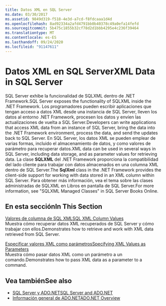 ```yaml
---
title: Datos XML en SQL Server
ms.date: 03/30/2017
ms.assetid: 9849d319-f518-4e3d-a7cd-f8fdcaaa1d4d
ms.openlocfilehash: 8ad92334a2afd4791bb0b40378c49a0efa14fefd
ms.sourcegitcommit: 5b475c1855b32cf78d2d1bbb4295e4c236f39464
ms.translationtype: MT
ms.contentlocale: es-ES
ms.lasthandoff: 09/24/2020
ms.locfileid: "91147611"
---
```

# <a name="xml-data-in-sql-server"></a><span data-ttu-id="b8188-102">Datos XML en SQL Server</span><span class="sxs-lookup"><span data-stu-id="b8188-102">XML Data in SQL Server</span></span>

<span data-ttu-id="b8188-103">SQL Server exhibe la funcionalidad de SQLXML dentro de .NET Framework.</span><span class="sxs-lookup"><span data-stu-id="b8188-103">SQL Server exposes the functionality of SQLXML inside the .NET Framework.</span></span> <span data-ttu-id="b8188-104">Los programadores pueden escribir aplicaciones que tengan acceso a datos XML desde una instancia de SQL Server, lleven los datos al entorno .NET Framework, procesen los datos y envíen las actualizaciones de vuelta a SQL Server.</span><span class="sxs-lookup"><span data-stu-id="b8188-104">Developers can write applications that access XML data from an instance of SQL Server, bring the data into the .NET Framework environment, process the data, and send the updates back to SQL Server.</span></span> <span data-ttu-id="b8188-105">En SQL Server, los datos XML se pueden emplear de varias formas, incluido el almacenamiento de datos, y como valores de parámetro para recuperar datos.</span><span class="sxs-lookup"><span data-stu-id="b8188-105">XML data can be used in several ways in SQL Server, including data storage, and as parameter values for retrieving data.</span></span> <span data-ttu-id="b8188-106">La clase **SQLXML** del .NET Framework proporciona la compatibilidad del lado cliente para trabajar con datos almacenados en una columna XML dentro de SQL Server.</span><span class="sxs-lookup"><span data-stu-id="b8188-106">The **SqlXml** class in the .NET Framework provides the client-side support for working with data stored in an XML column within SQL Server.</span></span> <span data-ttu-id="b8188-107">Para obtener más información, vea el tema sobre las clases administradas de SQLXML en Libros en pantalla de SQL Server.</span><span class="sxs-lookup"><span data-stu-id="b8188-107">For more information, see "SQLXML Managed Classes" in SQL Server Books Online.</span></span>  
  
## <a name="in-this-section"></a><span data-ttu-id="b8188-108">En esta sección</span><span class="sxs-lookup"><span data-stu-id="b8188-108">In This Section</span></span>  

 [<span data-ttu-id="b8188-109">Valores de columna de SQL XML</span><span class="sxs-lookup"><span data-stu-id="b8188-109">SQL XML Column Values</span></span>](sql-xml-column-values.md)  
 <span data-ttu-id="b8188-110">Muestra cómo recuperar datos XML recuperados de SQL Server y cómo trabajar con ellos.</span><span class="sxs-lookup"><span data-stu-id="b8188-110">Demonstrates how to retrieve and work with XML data retrieved from SQL Server.</span></span>  
  
 [<span data-ttu-id="b8188-111">Especificar valores XML como parámetros</span><span class="sxs-lookup"><span data-stu-id="b8188-111">Specifying XML Values as Parameters</span></span>](specifying-xml-values-as-parameters.md)  
 <span data-ttu-id="b8188-112">Muestra cómo pasar datos XML como un parámetro a un comando.</span><span class="sxs-lookup"><span data-stu-id="b8188-112">Demonstrates how to pass XML data as a parameter to a command.</span></span>  
  
## <a name="see-also"></a><span data-ttu-id="b8188-113">Vea también</span><span class="sxs-lookup"><span data-stu-id="b8188-113">See also</span></span>

- [<span data-ttu-id="b8188-114">SQL Server y ADO.NET</span><span class="sxs-lookup"><span data-stu-id="b8188-114">SQL Server and ADO.NET</span></span>](index.md)
- [<span data-ttu-id="b8188-115">Información general de ADO.NET</span><span class="sxs-lookup"><span data-stu-id="b8188-115">ADO.NET Overview</span></span>](../ado-net-overview.md)
